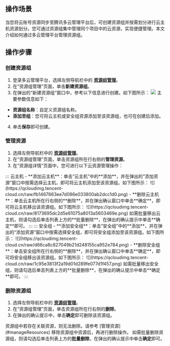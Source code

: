 ## 操作场景
当您将云账号资源同步至腾讯多云管理平台后，可创建资源组并按需划分进行云主机资源划分。您可通过资源组集中管理同个项目中的云资源，实现便捷管理。本文介绍如何通过多云管理平台管理资源组。


## 操作步骤

### 创建资源组
1. 登录多云管理平台，选择左侧导航栏中的 **[资源组管理](https://cmp.tencent.cn/resource-group)**。
2. 在“资源组管理”页面，单击**新建资源组**。
3. 在弹出的“新建资源组”窗口中，参考以下信息进行创建。如下图所示：
![](https://qcloudimg.tencent-cloud.cn/raw/65f2edef596fa76347ec63a6cef6758f.png)
 主要参数信息如下：
 - **资源组名称**：自定义资源组名称。
 - **添加至组**：您可将云主机或安全组资源添加至该资源组，也可在创建后添加。
4. 单击**保存**即可创建。


### 管理资源[](id:manageResources)
1. 选择左侧导航栏中的 **[资源组管理](https://cmp.tencent.cn/resource-group)**。
2. 在“资源组管理”页面，单击资源组所在行右侧的**管理资源**。
3. 在“资源组详情”页面中，您可进行以下云资源管理操作：
<dx-tabs>
::: 云主机
 - **添加云主机**：单击“云主机”中的**添加**，并在弹出的“添加资源”窗口中按需选择云主机，即可将云主机添加至该资源组。如下图所示：
![](https://qcloudimg.tencent-cloud.cn/raw/fb1467663ee7d086e033800ab2dcc1d0.png)
 - **删除云主机**：单击云主机所在行右侧的**删除**，并在弹出确认窗口中单击**确定**，即可将云主机移出该资源组。如下图所示：
![](https://qcloudimg.tencent-cloud.cn/raw/8173695dc2d5e61075a8013a5603469e.png)
如需批量移出云主机，则请勾选后单击列表上方的**批量删除**，在弹出的确认提示中单击**确定**即可。
:::
::: 安全组
 - **添加安全组**：单击“安全组”中的**添加**，并在弹出的“添加资源”窗口中按需选择安全组，即可将安全组添加至该资源组。如下图所示：
![](https://qcloudimg.tencent-cloud.cn/raw/d66ca8c827049b21d248155ca952e784.png)
 - **删除安全组**：单击安全组所在行右侧的**删除**，并在弹出确认窗口中单击**确定**，即可将安全组移出该资源组。如下图所示：
![](https://qcloudimg.tencent-cloud.cn/raw/1c95e3813f2a19d01d289fe077d1f457.png)
如需批量移出安全组，则请勾选后单击列表上方的**批量删除**，在弹出的确认提示中单击**确定**即可。
:::
</dx-tabs>


 


### 删除资源组
1. 选择左侧导航栏中的 **[资源组管理](https://cmp.tencent.cn/resource-group)**。
2. 在“资源组管理”页面，单击资源组所在行右侧的**删除**。
3. 在弹出的确认提示中，单击**确定**即可删除该资源组。
<dx-alert infotype="explain" title="">
资源组中若存在关联资源，则无法删除。请参考 [管理资源](#manageResources) 移除资源组中资源后，再进行删除操作。
</dx-alert>
如需批量删除资源组，则请勾选后单击列表上方的<b>批量删除</b>，在弹出的确认提示中单击<b>确定</b>即可。
